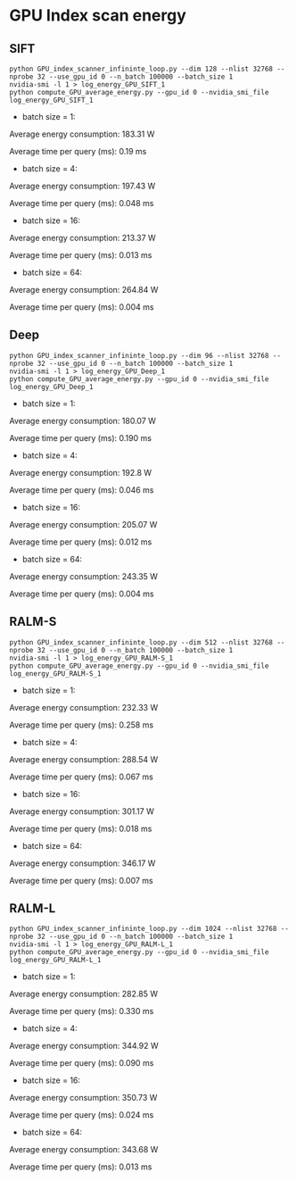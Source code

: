 # GPU Index scan energy

## SIFT

```
python GPU_index_scanner_infininte_loop.py --dim 128 --nlist 32768 --nprobe 32 --use_gpu_id 0 --n_batch 100000 --batch_size 1
nvidia-smi -l 1 > log_energy_GPU_SIFT_1
python compute_GPU_average_energy.py --gpu_id 0 --nvidia_smi_file log_energy_GPU_SIFT_1
```

* batch size = 1: 

Average energy consumption: 183.31 W

Average time per query (ms): 0.19 ms

* batch size = 4: 

Average energy consumption: 197.43 W

Average time per query (ms): 0.048 ms

* batch size = 16: 

Average energy consumption: 213.37 W

Average time per query (ms): 0.013 ms

* batch size = 64: 

Average energy consumption: 264.84 W

Average time per query (ms): 0.004 ms



## Deep

```
python GPU_index_scanner_infininte_loop.py --dim 96 --nlist 32768 --nprobe 32 --use_gpu_id 0 --n_batch 100000 --batch_size 1
nvidia-smi -l 1 > log_energy_GPU_Deep_1
python compute_GPU_average_energy.py --gpu_id 0 --nvidia_smi_file log_energy_GPU_Deep_1
```

* batch size = 1: 

Average energy consumption: 180.07 W

Average time per query (ms): 0.190 ms

* batch size = 4: 

Average energy consumption: 192.8 W

Average time per query (ms): 0.046 ms

* batch size = 16: 

Average energy consumption: 205.07 W

Average time per query (ms): 0.012 ms

* batch size = 64: 

Average energy consumption: 243.35 W

Average time per query (ms): 0.004 ms


## RALM-S

```
python GPU_index_scanner_infininte_loop.py --dim 512 --nlist 32768 --nprobe 32 --use_gpu_id 0 --n_batch 100000 --batch_size 1
nvidia-smi -l 1 > log_energy_GPU_RALM-S_1
python compute_GPU_average_energy.py --gpu_id 0 --nvidia_smi_file log_energy_GPU_RALM-S_1
```


* batch size = 1: 

Average energy consumption: 232.33 W

Average time per query (ms): 0.258 ms

* batch size = 4: 

Average energy consumption: 288.54 W

Average time per query (ms): 0.067 ms

* batch size = 16: 

Average energy consumption: 301.17 W

Average time per query (ms): 0.018 ms

* batch size = 64: 

Average energy consumption: 346.17 W

Average time per query (ms): 0.007 ms


## RALM-L

```
python GPU_index_scanner_infininte_loop.py --dim 1024 --nlist 32768 --nprobe 32 --use_gpu_id 0 --n_batch 100000 --batch_size 1
nvidia-smi -l 1 > log_energy_GPU_RALM-L_1
python compute_GPU_average_energy.py --gpu_id 0 --nvidia_smi_file log_energy_GPU_RALM-L_1
```


* batch size = 1: 

Average energy consumption: 282.85 W

Average time per query (ms): 0.330 ms

* batch size = 4: 

Average energy consumption: 344.92 W

Average time per query (ms): 0.090 ms

* batch size = 16: 

Average energy consumption: 350.73 W

Average time per query (ms): 0.024 ms

* batch size = 64: 

Average energy consumption: 343.68 W

Average time per query (ms): 0.013 ms
